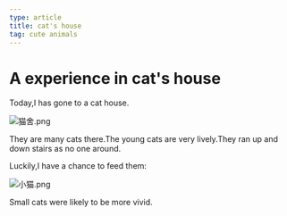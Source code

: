 ```yaml
---
type: article
title: cat's house
tag: cute animals
---
```


# A experience in cat's house

Today,I has gone to a cat house.

![猫舍.png](https://i.loli.net/2021/10/23/IZh3JizU6fgacn9.png)

They are many cats there.The young cats are very lively.They ran up and down stairs as no one around.

Luckily,I have a chance to feed them:

![小猫.png](https://i.loli.net/2021/10/23/a5K61N3rT47YHt9.png)

Small cats were likely to be more vivid.

